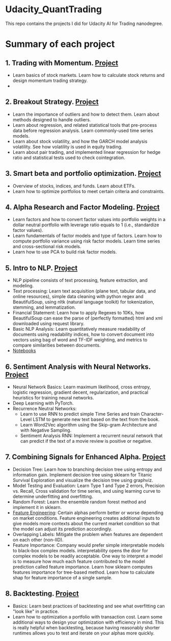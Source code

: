 # Udacity_QuantTrading
This repo contains the projects I did for Udacity AI for Trading nanodegree.
# Summary of each project
## 1. Trading with Momentum. [Project](https://github.com/OscarTheFE/Udacity_QuantTrading/tree/main/Project1_TradingWithMomentum/home)
- Learn basics of stock markets. Learn how to calculate stock returns and design momentum trading strategy.
- 
## 2. Breakout Strategy. [Project](https://github.com/OscarTheFE/Udacity_QuantTrading/tree/main/Project2_BreakoutStrategy/home)
- Learn the importance of outliers and how to detect them. Learn about methods designed to handle outliers.
- Learn about regression, and related statistical tools that pre-process data before regression analysis. Learn commonly-used time series models.
- Learn about stock volatility, and how the GARCH model analysis volatility. See how volatility is used in equity trading.
- Learn about pair trading, and implemented linear regression for hedge ratio and statistical tests used to check cointegration.

## 3. Smart beta and portfolio optimization. [Project](https://github.com/OscarTheFE/Udacity_QuantTrading/tree/main/Project3_SmartBetaAndPortfolioOptimization)
- Overview of stocks, indices, and funds. Learn about ETFs.
- Learn how to optimize portfolios to meet certain criteria and constraints.

## 4. Alpha Research and Factor Modeling. [Project](https://github.com/OscarTheFE/Udacity_QuantTrading/tree/main/Project4_MultiFactorModel/home)
- Learn factors and how to convert factor values into portfolio weights in a dollar neutral portfolio with leverage ratio equals to 1 (i.e., standardize factor values).
- Learn fundamentals of factor models and type of factors. Learn how to compute portfolio variance using risk factor models. Learn time series and cross-sectional risk models.
- Learn how to use PCA to build risk factor models.

## 5. Intro to NLP. [Project](https://github.com/OscarTheFE/Udacity_QuantTrading/tree/main/Project5_NLPonFinancialStatement)
- NLP pipeline consists of text processing, feature extraction, and modeling.
- Text processing: Learn text acquisition (plane text, tabular data, and online resources), simple data cleaning with python regex and BeautifulSoup, using nltk (natural language toolkit) for tokenization, stemming, and lemmatization.
- Financial Statement: Learn how to apply Regexes to 10Ks, how BeautifulSoup can ease the parse of (perfectly formatted) html and xml downloaded using request library.
- Basic NLP Analysis: Learn quantitatively measure readability of documents using readability indices, how to convert document into vectors using bag of word and TF-IDF weighting, and metrics to compare similarities between documents.
- [Notebooks](https://github.com/OscarTheFE/Udacity_QuantTrading/tree/main/NLP)
## 6. Sentiment Analysis with Neural Networks. [Project](https://github.com/OscarTheFE/Udacity_QuantTrading/tree/main/Project6_SentimentAnalysis/home)
- Neural Network Basics: Learn maximum likelihood, cross entropy, logistic regression, gradient decent, regularization, and practical heuristics for training neural networks.
- Deep Learning with PyTorch.
- Recurrence Neutral Networks:
  - Learn to use RNN to predict simple Time Series and train Character-Level LSTM to generate new text based on the text from the book.
  - Learn Word2Vec algorithm using the Skip-gram Architecture and with Negative Sampling.
  - Sentiment Analysis RNN: Implement a recurrent neural network that can predict if the text of a movie review is positive or negative.

## 7. Combining Signals for Enhanced Alpha. [Project](https://github.com/OscarTheFE/Udacity_QuantTrading/tree/main/Project7_CombineSignalsforEnhancedAlpha/home)
- Decision Tree: Learn how to branching decision tree using entropy and information gain. Implement decision tree using sklearn for Titanic Survival Exploration and visualize the decision tree using graphviz.
- Model Testing and Evaluation: Learn Type 1 and Type 2 errors, Precision vs. Recall, Cross validation for time series, and using learning curve to determine underfitting and overfitting.
- Random Forest: Learn the ensemble random forest method and implement it in sklearn.
- [Feature Engineering](https://github.com/OscarTheFE/Udacity_QuantTrading/tree/main/FeatureEngineering): Certain alphas perform better or worse depending on market conditions. Feature engineering creates additional inputs to give models more contexts about the current market condition so that the model can adjust its prediction accordingly.
- Overlapping Labels: Mitigate the problem when features are dependent on each other (non-IID).
- Feature Importance: Company would prefer simple interpretable models to black-box complex models. interpretability opens the door for complex models to be readily acceptable. One way to interpret a model is to measure how much each feature contributed to the model prediction called feature importance. Learn how sklearn computes features importance for tree-based method. Learn how to calculate shap for feature importance of a single sample.

## 8. Backtesting. [Project](https://github.com/OscarTheFE/Udacity_QuantTrading/tree/main/Project8_Backtesting/workspace/home)
- Basics: Learn best practices of backtesting and see what overfitting can "look like" in practice.
- Learn how to optimization a portfolio with transaction cost. Learn some additional ways to design your optimization with efficiency in mind. This is really helpful when backtesting, because having reasonably shorter runtimes allows you to test and iterate on your alphas more quickly.
